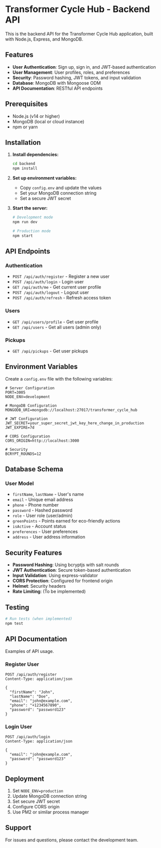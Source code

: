# Transformer Cycle Hub - Backend API

This is the backend API for the Transformer Cycle Hub application, built with Node.js, Express, and MongoDB.

## Features

- **User Authentication**: Sign up, sign in, and JWT-based authentication
- **User Management**: User profiles, roles, and preferences
- **Security**: Password hashing, JWT tokens, and input validation
- **Database**: MongoDB with Mongoose ODM
- **API Documentation**: RESTful API endpoints

## Prerequisites

- Node.js (v14 or higher)
- MongoDB (local or cloud instance)
- npm or yarn

## Installation

1. **Install dependencies:**

   ```bash
   cd backend
   npm install
   ```

2. **Set up environment variables:**
   - Copy `config.env` and update the values
   - Set your MongoDB connection string
   - Set a secure JWT secret

3. **Start the server:**

   ```bash
   # Development mode
   npm run dev
   
   # Production mode
   npm start
   ```

## API Endpoints

### Authentication

- `POST /api/auth/register` - Register a new user
- `POST /api/auth/login` - Login user
- `GET /api/auth/me` - Get current user profile
- `POST /api/auth/logout` - Logout user
- `POST /api/auth/refresh` - Refresh access token

### Users

- `GET /api/users/profile` - Get user profile
- `GET /api/users` - Get all users (admin only)

### Pickups

- `GET /api/pickups` - Get user pickups

## Environment Variables

Create a `config.env` file with the following variables:

```env
# Server Configuration
PORT=3005
NODE_ENV=development

# MongoDB Configuration
MONGODB_URI=mongodb://localhost:27017/transformer_cycle_hub

# JWT Configuration
JWT_SECRET=your_super_secret_jwt_key_here_change_in_production
JWT_EXPIRE=7d

# CORS Configuration
CORS_ORIGIN=http://localhost:3000

# Security
BCRYPT_ROUNDS=12
```

## Database Schema

### User Model

- `firstName`, `lastName` - User's name
- `email` - Unique email address
- `phone` - Phone number
- `password` - Hashed password
- `role` - User role (user/admin)
- `greenPoints` - Points earned for eco-friendly actions
- `isActive` - Account status
- `preferences` - User preferences
- `address` - User address information

## Security Features

- **Password Hashing**: Using bcryptjs with salt rounds
- **JWT Authentication**: Secure token-based authentication
- **Input Validation**: Using express-validator
- **CORS Protection**: Configured for frontend origin
- **Helmet**: Security headers
- **Rate Limiting**: (To be implemented)

## Testing

```bash
# Run tests (when implemented)
npm test
```

## API Documentation

Examples of API usage.

### Register User

```http
POST /api/auth/register
Content-Type: application/json

{
  "firstName": "John",
  "lastName": "Doe",
  "email": "john@example.com",
  "phone": "+1234567890",
  "password": "password123"
}
```

### Login User

```http
POST /api/auth/login
Content-Type: application/json

{
  "email": "john@example.com",
  "password": "password123"
}
```

## Deployment

1. Set `NODE_ENV=production`
2. Update MongoDB connection string
3. Set secure JWT secret
4. Configure CORS origin
5. Use PM2 or similar process manager

## Support

For issues and questions, please contact the development team.
